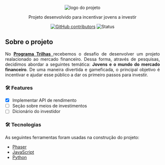 <div align="center">
  
  ![logo do projeto](https://github.com/anaahnb/game-invest/blob/main/assets/index/img/header/logo.svg)
   
  <p>Projeto desenvolvido para incentivar jovens a investir</p>

  [![GitHub contributors](https://img.shields.io/github/contributors/anaahnb/game-invest.svg)](https://GitHub.com/anaahnb/game-invest/contributors/)
  ![Status](https://img.shields.io/badge/progess-80%25-sucess)
</div>

## Sobre o projeto
<div align="justify">
  No <a href= https://www.inova.ma.gov.br/trilhas> <b>Programa Trilhas</b> </a> recebemos o desafio de desenvolver um projeto realacionado ao mercado financeiro.  Dessa forma, através de pesquisas, decidimos abordar a seguintes temática: <b>Jovens e o mundo do mercado financeiro</b>. De uma maneira divertida e gameficada, o principal objetivo é incentivar e ajudar esse público a dar os primeiro passos para investir.
</div>

### 🛠 Features

- [x] Implementar API de rendimento
- [ ] Seção sobre meios de investimentos
- [ ] Dicionário do investidor

### 🛠 Tecnologias

As seguintes ferramentas foram usadas na construção do projeto:

- [Phaser](https://phaser.io/)
- [JavaScript](https://www.javascript.com/)
- [Python](https://www.python.org/)


